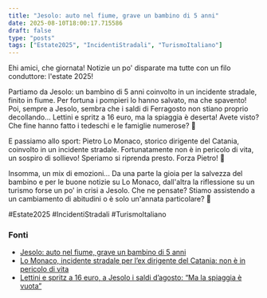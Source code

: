 ```yaml
---
title: "Jesolo: auto nel fiume, grave un bambino di 5 anni"
date: 2025-08-10T18:00:17.715586
draft: false
type: "posts"
tags: ["Estate2025", "IncidentiStradali", "TurismoItaliano"]
---
```


Ehi amici, che giornata!  Notizie un po' disparate ma tutte con un filo conduttore: l'estate 2025!

Partiamo da Jesolo: un bambino di 5 anni coinvolto in un incidente stradale, finito in fiume. Per fortuna i pompieri lo hanno salvato, ma che spavento!  Poi, sempre a Jesolo, sembra che i saldi di Ferragosto non stiano proprio decollando... Lettini e spritz a 16 euro, ma la spiaggia è deserta!  Avete visto?  Che fine hanno fatto i tedeschi e le famiglie numerose?  🤔

E passiamo allo sport: Pietro Lo Monaco, storico dirigente del Catania, coinvolto in un incidente stradale.  Fortunatamente non è in pericolo di vita, un sospiro di sollievo!  Speriamo si riprenda presto.  Forza Pietro! 💪

Insomma, un mix di emozioni...  Da una parte la gioia per la salvezza del bambino e per le buone notizie su Lo Monaco, dall'altra la riflessione su un turismo forse un po' in crisi a Jesolo.  Che ne pensate?  Stiamo assistendo a un cambiamento di abitudini o è solo un'annata particolare?  🤔

#Estate2025 #IncidentiStradali #TurismoItaliano


### Fonti
- [Jesolo: auto nel fiume, grave un bambino di 5 anni](https://www.repubblica.it/cronaca/2025/08/10/news/jesolo_auto_fiume_bambino_intrappolato-424782514/)
- [Lo Monaco, incidente stradale per l’ex dirigente del Catania: non è in pericolo di vita](https://www.repubblica.it/sport/calcio/2025/08/10/news/pietro_lo_monaco_incidente_stradale-424782457/)
- [Lettini e spritz a 16 euro, a Jesolo i saldi d’agosto: “Ma la spiaggia è vuota”](https://www.repubblica.it/cronaca/2025/08/10/news/jesolo_spiagge_vuote_saldi_ferragosto-424781361/)
